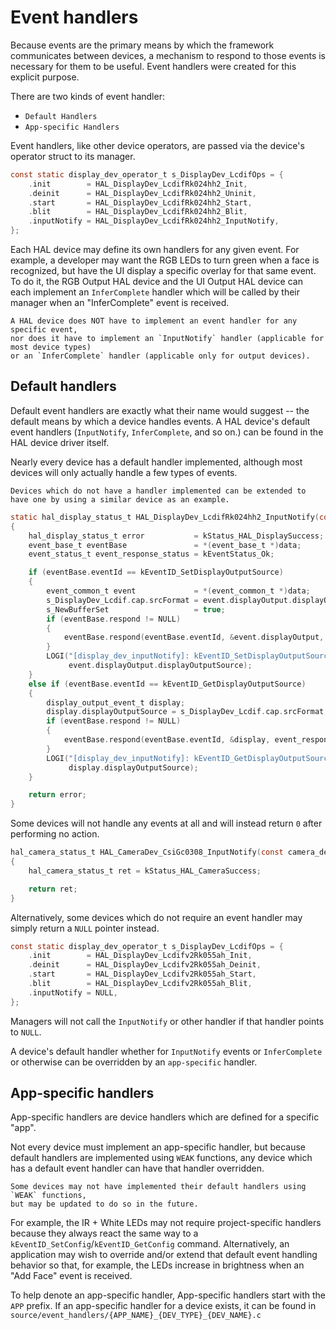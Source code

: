 # Event handlers

Because events are the primary means by which the framework communicates between devices,
a mechanism to respond to those events is necessary for them to be useful.
Event handlers were created for this explicit purpose.

There are two kinds of event handler:

  - `Default Handlers`
  - `App-specific Handlers`

Event handlers,
like other device operators,
are passed via the device's operator struct to its manager.

```c
const static display_dev_operator_t s_DisplayDev_LcdifOps = {
    .init        = HAL_DisplayDev_LcdifRk024hh2_Init,
    .deinit      = HAL_DisplayDev_LcdifRk024hh2_Uninit,
    .start       = HAL_DisplayDev_LcdifRk024hh2_Start,
    .blit        = HAL_DisplayDev_LcdifRk024hh2_Blit,
    .inputNotify = HAL_DisplayDev_LcdifRk024hh2_InputNotify,
};
```

Each HAL device may define its own handlers for any given event.
For example,
a developer may want the RGB LEDs to turn green when a face is recognized,
but have the UI display a specific overlay for that same event.
To do it,
the RGB Output HAL device and the UI Output HAL device can each implement an `InferComplete` handler which will be called by their manager
when an "InferComplete" event is received.

```{important}
A HAL device does NOT have to implement an event handler for any specific event,
nor does it have to implement an `InputNotify` handler (applicable for most device types)
or an `InferComplete` handler (applicable only for output devices).
```

## Default handlers

Default event handlers are exactly what their name would suggest -- the default means by which a device handles events.
A HAL device's default event handlers (`InputNotify`, `InferComplete`, and so on.) can be found in the HAL device driver itself.

Nearly every device has a default handler implemented,
although most devices will only actually handle a few types of events.

<!-- TODO: Add default handler for each device -->
```{note}
Devices which do not have a handler implemented can be extended to have one by using a similar device as an example.
```

```c title="Example default handler"
static hal_display_status_t HAL_DisplayDev_LcdifRk024hh2_InputNotify(const display_dev_t *receiver, void *data)
{
    hal_display_status_t error           = kStatus_HAL_DisplaySuccess;
    event_base_t eventBase               = *(event_base_t *)data;
    event_status_t event_response_status = kEventStatus_Ok;

    if (eventBase.eventId == kEventID_SetDisplayOutputSource)
    {
        event_common_t event             = *(event_common_t *)data;
        s_DisplayDev_Lcdif.cap.srcFormat = event.displayOutput.displayOutputSource;
        s_NewBufferSet                   = true;
        if (eventBase.respond != NULL)
        {
            eventBase.respond(eventBase.eventId, &event.displayOutput, event_response_status, true);
        }
        LOGI("[display_dev_inputNotify]: kEventID_SetDisplayOutputSource devID %d, srcFormat %d", receiver->id,
             event.displayOutput.displayOutputSource);
    }
    else if (eventBase.eventId == kEventID_GetDisplayOutputSource)
    {
        display_output_event_t display;
        display.displayOutputSource = s_DisplayDev_Lcdif.cap.srcFormat;
        if (eventBase.respond != NULL)
        {
            eventBase.respond(eventBase.eventId, &display, event_response_status, true);
        }
        LOGI("[display_dev_inputNotify]: kEventID_GetDisplayOutputSource devID %d, srcFormat %d", receiver->id,
             display.displayOutputSource);
    }

    return error;
}
```

Some devices will not handle any events at all
and will instead return `0` after performing no action.

```c title="HAL/common/hal_camera_csi_gc0308.c"
hal_camera_status_t HAL_CameraDev_CsiGc0308_InputNotify(const camera_dev_t *dev, void *data)
{
    hal_camera_status_t ret = kStatus_HAL_CameraSuccess;

    return ret;
}
```

Alternatively,
some devices which do not require an event handler
may simply return a `NULL` pointer instead.

```c title="HAL/common/hal_display_lcdifv2_rk055ahd091.c"
const static display_dev_operator_t s_DisplayDev_LcdifOps = {
    .init        = HAL_DisplayDev_Lcdifv2Rk055ah_Init,
    .deinit      = HAL_DisplayDev_Lcdifv2Rk055ah_Deinit,
    .start       = HAL_DisplayDev_Lcdifv2Rk055ah_Start,
    .blit        = HAL_DisplayDev_Lcdifv2Rk055ah_Blit,
    .inputNotify = NULL,
};
```

Managers will not call the `InputNotify` or other handler if that handler points to `NULL`.

A device's default handler whether for `InputNotify` events or `InferComplete` or otherwise can be overridden by an `app-specific` handler.

## App-specific handlers

App-specific handlers are device handlers which are defined for a specific "app".

Not every device must implement an app-specific handler,
but because default handlers are implemented using `WEAK` functions, any device which has a default event handler can have that handler overridden.

```{note}
Some devices may not have implemented their default handlers using `WEAK` functions,
but may be updated to do so in the future.
```

For example,
the IR + White LEDs may not require project-specific handlers
because they always react the same way to a `kEventID_SetConfig`/`kEventID_GetConfig` command.
Alternatively, an application may wish to override and/or extend that default event handling behavior so that,
for example,
the LEDs increase in brightness when an "Add Face" event is received.

To help denote an app-specific handler,
App-specific handlers start with the `APP` prefix.
If an app-specific handler for a device exists,
it can be found in `source/event_handlers/{APP_NAME}_{DEV_TYPE}_{DEV_NAME}.c`

